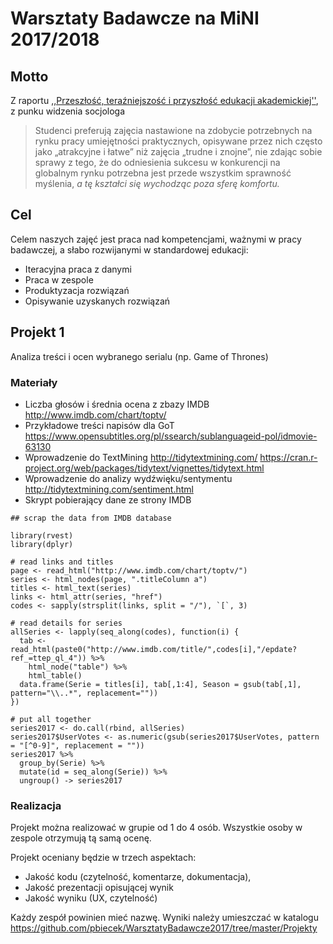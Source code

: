 # Warsztaty Badawcze na MiNI 2017/2018

## Motto

Z raportu [,,Przeszłość, teraźniejszość i przyszłość edukacji akademickiej''](http://www.wz.uw.edu.pl/pracownicyFiles/id12939-Billig_last.pdf), z punku widzenia socjologa

> Studenci preferują zajęcia nastawione na zdobycie potrzebnych na rynku pracy umiejętności praktycznych, opisywane przez nich często jako „atrakcyjne i łatwe” niż zajęcia „trudne i znojne”, nie zdając sobie sprawy z tego, że do odniesienia sukcesu w konkurencji na globalnym rynku potrzebna jest przede wszystkim sprawność myślenia, *a tę kształci się wychodząc poza sferę komfortu.*

## Cel

Celem naszych zajęć jest praca nad kompetencjami, ważnymi w pracy badawczej, a słabo rozwijanymi w standardowej edukacji:

- Iteracyjna praca z danymi
- Praca w zespole
- Produktyzacja rozwiązań
- Opisywanie uzyskanych rozwiązań

## Projekt 1

Analiza treści i ocen wybranego serialu (np. Game of Thrones)

### Materiały

- Liczba głosów i średnia ocena z zbazy IMDB http://www.imdb.com/chart/toptv/
- Przykładowe treści napisów dla GoT https://www.opensubtitles.org/pl/ssearch/sublanguageid-pol/idmovie-63130
- Wprowadzenie do TextMining http://tidytextmining.com/ https://cran.r-project.org/web/packages/tidytext/vignettes/tidytext.html
- Wprowadzenie do analizy wydźwięku/sentymentu http://tidytextmining.com/sentiment.html
- Skrypt pobierający dane ze strony IMDB

```
## scrap the data from IMDB database

library(rvest)
library(dplyr)

# read links and titles 
page <- read_html("http://www.imdb.com/chart/toptv/")
series <- html_nodes(page, ".titleColumn a")
titles <- html_text(series)
links <- html_attr(series, "href")
codes <- sapply(strsplit(links, split = "/"), `[`, 3)

# read details for series
allSeries <- lapply(seq_along(codes), function(i) {
  tab <- read_html(paste0("http://www.imdb.com/title/",codes[i],"/epdate?ref_=ttep_ql_4")) %>%
    html_node("table") %>%
    html_table()
  data.frame(Serie = titles[i], tab[,1:4], Season = gsub(tab[,1], pattern="\\..*", replacement=""))
})

# put all together
series2017 <- do.call(rbind, allSeries)
series2017$UserVotes <- as.numeric(gsub(series2017$UserVotes, pattern = "[^0-9]", replacement = ""))
series2017 %>% 
  group_by(Serie) %>%
  mutate(id = seq_along(Serie)) %>%
  ungroup() -> series2017
```

### Realizacja

Projekt można realizować w grupie od 1 do 4 osób. Wszystkie osoby w zespole otrzymują tą samą ocenę.

Projekt oceniany będzie w trzech aspektach:

- Jakość kodu (czytelność, komentarze, dokumentacja),
- Jakość prezentacji opisującej wynik
- Jakość wyniku (UX, czytelność)

Każdy zespół powinien mieć nazwę. Wyniki należy umieszczać w katalogu 
https://github.com/pbiecek/WarsztatyBadawcze2017/tree/master/Projekty

